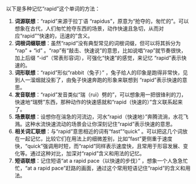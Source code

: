 以下是多种记忆“rapid”这个单词的方法：
1. **词源联想**：“rapid”来源于拉丁语 “rapidus”，原意为“抢夺的，匆忙的”。可以想象在古代，人们匆忙抢夺东西的场景，动作快速且急切，从而对应“rapid”“快速的，迅速的”含义。 
2. **词根词缀联想**：虽然“rapid”没有典型常见的词根词缀，但可以将其拆分为 “rap” + “id” 。“rap”有“敲击、快速说”的意思，比如说唱“rap”就节奏很快，加上后缀 “-id”（常表形容词），可强化“快速”的感觉，来记忆 “rapid”表示快速的。 
3. **词形联想**：“rapid”形似“rabbit（兔子）” ，兔子给人的印象是跑得非常快，见到人一溜烟就没影了，由兔子快速奔跑的形象来联想到 “rapid”表示快速的意思。 
4. **发音联想**：“rapid”发音类似“瑞（ruì）劈的”，可以想象用一把很锋利的刀，快速地“瑞劈”东西，那种动作的快速感就和“rapid（快速的）”含义联系起来了。 
5. **场景联想**：设想你在湍急的河流边，河水“rapid（快速地）”奔腾流淌，水花飞溅。这种水流快速流动的场景会让你深刻记住“rapid”表示快速的意思。 
6. **相关词汇联想**：与“rapid”意思相近的词有“fast”“quick” 。可以把这几个词放在一起记忆，比较它们在用法上的细微差别，比如“fast”更侧重于速度快，“quick”强调用时短，而“rapid”同样表示速度快，且常用于形容发展、变化等。通过这种对比，加深对“rapid”含义和用法的记忆。 
7. **短语联想**：记住短语“at a rapid pace（以快速的步伐）” ，想象一个人急急忙忙，“at a rapid pace”赶路的画面，通过这个常用短语记住“rapid”的含义和用法。 